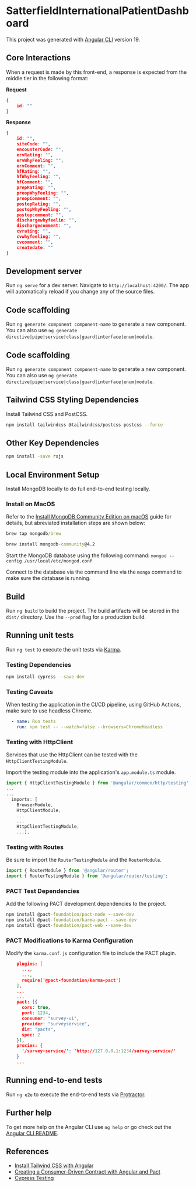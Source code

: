 # SatterfieldInternationalPatientDashboard

This project was generated with [Angular CLI](https://github.com/angular/angular-cli) version 19.

## Core Interactions
When a request is made by this front-end, a response is expected from the middle tier in the following format:

**Request**
```json
{
    id: ""
}
```

**Response**

```json
{
    id: "",
    siteCode: "",
    encounterCode: "",
    ervRating: "",
    ervWhyFeeling: "",
    ervComment: "",
    hfRating: "",
    hfWhyFeeling: "",
    hfComment: "",
    prepRating: "",
    preopWhyFeeling: "",
    preopComment: "",
    postopRating: "",
    postopWhyFeeling: "",
    postopcomment: "",
    dischargewhyfeelin: "",
    dischargecomment: "",
    cvrating: "",
    cvwhyfeeling: "",
    cvcomment: "",
    createdate: ""
}
```

## Development server

Run `ng serve` for a dev server. Navigate to `http://localhost:4200/`. The app will automatically reload if you change any of the source files.

## Code scaffolding

Run `ng generate component component-name` to generate a new component. You can also use `ng generate directive|pipe|service|class|guard|interface|enum|module`.

## Code scaffolding

Run `ng generate component component-name` to generate a new component. You can also use `ng generate directive|pipe|service|class|guard|interface|enum|module`.

## Tailwind CSS Styling Dependencies

Install Tailwind CSS and PostCSS.

```sh
npm install tailwindcss @tailwindcss/postcss postcss --force
```

## Other Key Dependencies

```cmd
npm install -save rxjs
```

## Local Environment Setup

Install MongoDB locally to do full end-to-end testing locally.

### Install on MacOS

Refer to the [Install MongoDB Community Edition on macOS](https://docs.mongodb.com/manual/tutorial/install-mongodb-on-os-x/) guide for details, but abreviated installation steps are shown below:

```cmd
brew tap mongodb/brew

brew install mongodb-community@4.2
```

Start the MongoDB database using the following command: `mongod --config /usr/local/etc/mongod.conf`

Connect to the database via the command line via the `mongo` command to make sure the database is running.

## Build

Run `ng build` to build the project. The build artifacts will be stored in the `dist/` directory. Use the `--prod` flag for a production build.

## Running unit tests

Run `ng test` to execute the unit tests via [Karma](https://karma-runner.github.io).

### Testing Dependencies

```sh
npm install cypress --save-dev
```

### Testing Caveats

When testing the application in the CI/CD pipeline, using GitHub Actions, make sure to use headless Chrome.

```yaml
  - name: Run tests
    run: npm test -- --watch=false --browsers=ChromeHeadless
```


### Testing with HttpClient

Services that use the HttpClient can be tested with the `HttpClientTestingModule`.

Import the testing module into the application's `app.module.ts` module.
```javascript
import { HttpClientTestingModule } from '@angular/common/http/testing';
...
...
  imports: [
    BrowserModule,
    HttpClientModule,
    ...
    ...
    HttpClientTestingModule,
    ...],
```

### Testing with Routes

Be sure to import the `RouterTestingModule` and the `RouterModule`.

```typescript
import { RouterModule } from '@angular/router';
import { RouterTestingModule } from '@angular/router/testing';
```

### PACT Test Dependencies

Add the following PACT development dependencies to the project.

```cmd
npm install @pact-foundation/pact-node --save-dev
npm install @pact-foundation/karma-pact --save-dev
npm install @pact-foundation/pact-web --save-dev
```

### PACT Modifications to Karma Configuration

Modify the `karma.conf.js` configuration file to include the PACT plugin.

```json
    plugins: [
      ...,
      ...,
      require('@pact-foundation/karma-pact')
    ],
    ...
    ...
    pact: [{
      cors: true,
      port: 1234,
      consumer: "survey-ui",
      provider: "surveyservice",
      dir: "pacts",
      spec: 2
    }],
    proxies: {
      '/survey-service/': 'http://127.0.0.1:1234/survey-service/'
    }
    ...
```

## Running end-to-end tests

Run `ng e2e` to execute the end-to-end tests via [Protractor](http://www.protractortest.org/).

## Further help

To get more help on the Angular CLI use `ng help` or go check out the [Angular CLI README](https://github.com/angular/angular-cli/blob/master/README.md).

## References

- [Install Tailwind CSS with Angular](https://tailwindcss.com/docs/installation/framework-guides/angular)
- [Creating a Consumer-Driven Contract with Angular and Pact](https://reflectoring.io/consumer-driven-contracts-with-angular-and-pact/)
- [Cypress Testing](https://docs.cypress.io/app/get-started/why-cypress)